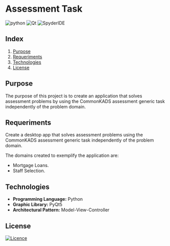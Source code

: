 # Assessment Task
![python](https://img.shields.io/badge/Python-FFD43B?style=for-the-badge&logo=python&logoColor=blue)
![Qt](https://img.shields.io/badge/Qt-41CD52?style=for-the-badge&logo=qt&logoColor=white)
![SpyderIDE](https://img.shields.io/badge/Spyder%20Ide-FF0000?style=for-the-badge&logo=spyder%20ide&logoColor=white)
## Index
1. [Purpose](#purpose)
1. [Requeriments](#requeriments)
1. [Technologies](#technologies)
1. [License](#license)
<a name="purpose"></a>
## Purpose
The purpose of this project is to create an application that solves assessment problems by using the CommonKADS assessment generic task independently of the problem domain.
<a name="requeriments"></a>
## Requeriments
Create a desktop app that solves assessment problems using the CommonKADS assessment generic task independently of the problem domain.

The domains created to exemplify the application are:
- Mortgage Loans.
- Staff Selection.
<a name="technologies"></a>
## Technologies
- **Programming Language:** Python
- **Graphic Library:** PyQt5
- **Architectural Pattern:** Model-View-Controller
<a name="license"></a>
## License
[![Licence](https://img.shields.io/github/license/Ileriayo/markdown-badges?style=for-the-badge)](./LICENSE)